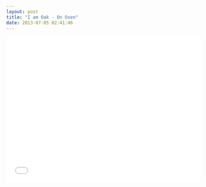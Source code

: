 ```yaml
---
layout: post
title: "I am Oak - On Oxen"
date: 2013-07-05 02:41:46
---
```


<p><iframe frameborder="0" height="393" src="//www.youtube.com/embed/wyxbAnqFA0s" width="524"></iframe></p>

